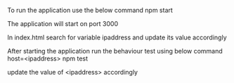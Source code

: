 To run the application use the below command
npm start

The application will start on port 3000

In index.html search for variable ipaddress and update its value accordingly

After starting the application run the behaviour test using below command
host=\<ipaddress\> npm test

update the value of \<ipaddress\> accordingly